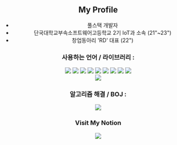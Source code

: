 <div align="center">

## My Profile
- 풀스택 개발자
- 단국대학교부속소프트웨어고등학교 2기 IoT과 소속 (21"~23")
- 창업동아리 'RD' 대표 (22")

### 사용하는 언어 / 라이브러리 :
<div align="center">
  <div>
    <img src="https://img.shields.io/badge/C-A8B9CC?style=for-the-badge&logo=c&logoColor=white"> <img src="https://img.shields.io/badge/C++-00599C?style=for-the-badge&logo=cplusplus&logoColor=white"> <img src="https://img.shields.io/badge/JavaScript-F7DF1E?style=for-the-badge&logo=javascript&logoColor=white"> <img src="https://img.shields.io/badge/Vue.js-4FC08D?style=for-the-badge&logo=vue.js&logoColor=white"> <img src="https://img.shields.io/badge/Python-3776AB?style=for-the-badge&logo=python&logoColor=white"> <img src="https://img.shields.io/badge/Java-ED8B00?style=for-the-badge&logo=openjdk&logoColor=white"> <img src="https://img.shields.io/badge/SpringBoot-6DB33F?style=for-the-badge&logo=SpringBoot&logoColor=white"> <img src="https://img.shields.io/badge/Typescript-3178C6?style=for-the-badge&logo=Typescript&logoColor=white"> <img src="https://img.shields.io/badge/TailwindCSS-06B6D4?style=for-the-badge&logo=Tailwind CSS&logoColor=white">
  </div> 
  <img src="https://github-readme-stats.vercel.app/api/top-langs/?username=spooder02&layout=compact&hide=css">
</div>

### 알고리즘 해결 / BOJ :
<a href="https://solved.ac/profile/spooder02">
  <img src="http://mazassumnida.wtf/api/v2/generate_badge?boj=spooder02">
</a>

### Visit My Notion
<a href="https://www.notion.so/spooder02">
  <img src="https://img.shields.io/badge/Notion-000000?style=for-the-badge&logo=notion&logoColor=white">
</a>
</div>
